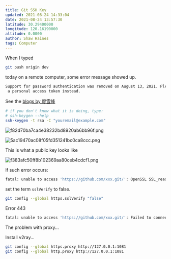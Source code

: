 ```yaml
---
title: Git SSH Key
updated: 2021-08-24 14:33:04
date: 2021-08-24 13:57:30
latitude: 30.29400000
longitude: 120.16190000
altitude: 0.0000
author: Shaw Haines
tags: Computer
---
```



When I typed
```bash
git push origin dev
```

today on a remote computer, some error message showed up.

```bash
Support for password authentication was removed on August 13, 2021. Please use
 a personal access token instead.
```

See the [blogs by 廖雪峰](https://www.liaoxuefeng.com/wiki/896043488029600/896954117292416)

```bash
# if you don't know what it is doing, type:
# ssh-keygen --help
ssh-keygen -t rsa -C "youremail@example.com"
```

![f82d70ba7ca4e38232bd8920ab6bb96f.png](./f82d70ba7ca4e38232bd8920ab6bb96f.png)

![5ac19470ac08f05fd351241bc0ca8ccc.png](./5ac19470ac08f05fd351241bc0ca8ccc.png)

This is what a public key looks like

![f383afc50ff8b102369aa80ceb4cdcf1.png](./f383afc50ff8b102369aa80ceb4cdcf1.png)

If such error occurs:
```bash
fatal: unable to access 'https://github.com/xxx.git/': OpenSSL SSL_read: Connection was reset, errno 10054
```

set the term `sslVerify` to false.
```bash
git config --global https.sslVerify "false"
```

Error 443

```bash
fatal: unable to access 'https://github.com/xxx.git/': Failed to connect to github.com port 443: Timed out
```
The problem with proxy...

Install v2ray...

```bash
git config --global https.proxy http://127.0.0.1:1081
git config --global http.proxy http://127.0.0.1:1081
```